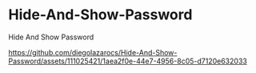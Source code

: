 # Hide-And-Show-Password
Hide And Show Password


https://github.com/diegolazarocs/Hide-And-Show-Password/assets/111025421/1aea2f0e-44e7-4956-8c05-d7120e632033

